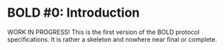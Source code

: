 # BOLD #0: Introduction

WORK IN PROGRESS! This is the first version of the BOLD protocol specifications. It is rather a skeleton and nowhere near final or complete.
